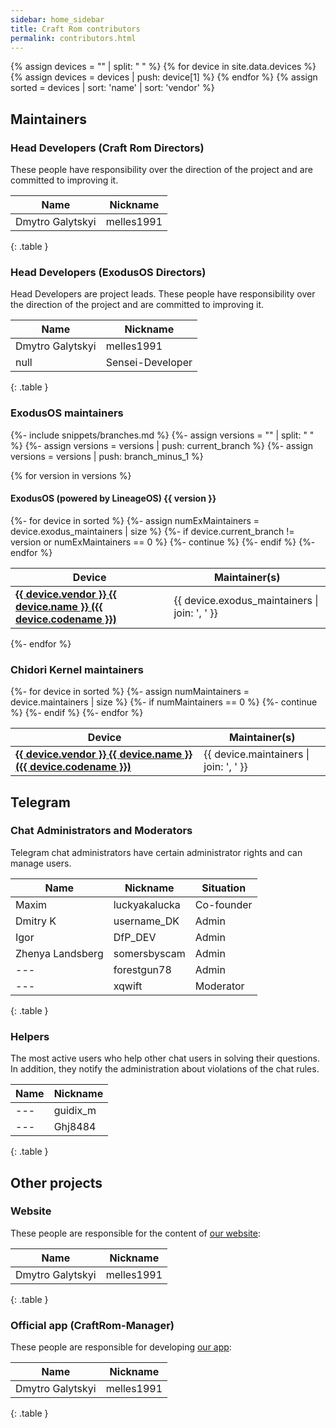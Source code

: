 ```yaml
---
sidebar: home_sidebar
title: Craft Rom contributors
permalink: contributors.html
---
```


{% assign devices = "" | split: " " %}
{% for device in site.data.devices %}
{% assign devices = devices | push: device[1] %}
{% endfor %}
{% assign sorted = devices | sort: 'name' | sort: 'vendor' %}

## Maintainers

### Head Developers (Craft Rom Directors)

These people have responsibility over the direction of the project and are committed to improving it.

| Name | Nickname |
|------|----------|
| Dmytro Galytskyi | melles1991 |
{: .table }

### Head Developers (ExodusOS Directors)

Head Developers are project leads. These people have responsibility over the direction of the project and are committed to improving it.

| Name | Nickname |
|------|----------|
| Dmytro Galytskyi | melles1991 |
| null | Sensei-Developer |
{: .table }

### ExodusOS maintainers

{%- include snippets/branches.md %}
{%- assign versions = "" | split: " " %}
{%- assign versions = versions | push: current_branch %}
{%- assign versions = versions | push: branch_minus_1 %}

{% for version in versions %}

#### ExodusOS (powered by LineageOS) {{ version }}

<table class="table">
<thead>
<tr><th>Device</th><th>Maintainer(s)</th></tr>
</thead>
<tbody>
{%- for device in sorted %}
{%- assign numExMaintainers = device.exodus_maintainers | size %}
{%- if device.current_branch != version or numExMaintainers == 0 %}
{%- continue %}
{%- endif %}
<tr><td><b><a href="{{ "/devices/" | append: device.codename | relative_url }}">{{ device.vendor }} {{ device.name }} ({{ device.codename }})</a></b></td><td>{{ device.exodus_maintainers | join: ', ' }}</td></tr>
{%- endfor %}
</tbody>
</table>
{%- endfor %}

### Chidori Kernel maintainers

<table class="table">
<thead>
<tr><th>Device</th><th>Maintainer(s)</th></tr>
</thead>
<tbody>
{%- for device in sorted %}
{%- assign numMaintainers = device.maintainers | size %}
{%- if numMaintainers == 0 %}
{%- continue %}
{%- endif %}
<tr><td><b><a href="{{ "/devices/" | append: device.codename | relative_url }}">{{ device.vendor }} {{ device.name }} ({{ device.codename }})</a></b></td><td>{{ device.maintainers | join: ', ' }}</td></tr>
{%- endfor %}
</tbody>
</table>

## Telegram

### Chat Administrators and Moderators

Telegram chat administrators have certain administrator rights and can manage users.

| Name | Nickname | Situation |
|------|----------|------|
| Maxim | luckyakalucka | Co-founder |
| Dmitry K | username_DK | Admin |
| Igor | DfP_DEV | Admin |
| Zhenya Landsberg | somersbyscam | Admin |
| --- | forestgun78 | Admin |
| --- | xqwift | Moderator |
{: .table }

### Helpers

The most active users who help other chat users in solving their questions.
In addition, they notify the administration about violations of the chat rules.

| Name | Nickname |
|------|----------|
| --- | guidix_m |
| --- | Ghj8484 |
{: .table }

## Other projects

### Website

These people are responsible for the content of [our website](https://www.craft-rom.pp.ua/):

| Name | Nickname |
|------|----------|
| Dmytro Galytskyi | melles1991 |
{: .table }

### Official app (CraftRom-Manager)

These people are responsible for developing [our app](https://github.com/CraftRom/CraftRom-Manager):

| Name | Nickname |
|------|----------|
| Dmytro Galytskyi | melles1991 |
{: .table }
